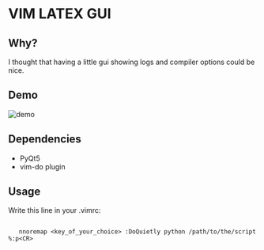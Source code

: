 # VIM LATEX GUI
## Why? 
I thought that having a little gui showing logs and compiler options could be nice. 

## Demo 
![demo](http://i.imgur.com/Rzn29eK.gif)

## Dependencies

* PyQt5
* vim-do plugin

## Usage 

Write this line in your .vimrc:

```vimscript

   nnoremap <key_of_your_choice> :DoQuietly python /path/to/the/script %:p<CR> 

```

 


